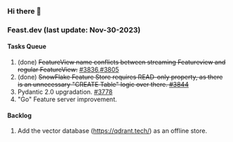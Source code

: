 <!--
**shuchu/shuchu** is a ✨ _special_ ✨ repository because its `README.md` (this file) appears on your GitHub profile.

Here are some ideas to get you started:

- 🔭 I’m currently working on ...
- 🌱 I’m currently learning ...
- 👯 I’m looking to collaborate on ...
- 🤔 I’m looking for help with ...
- 💬 Ask me about ...
- 📫 How to reach me: ...
- 😄 Pronouns: ...
- ⚡ Fun fact: ...
-->

### Hi there 👋


### Feast.dev (last update: Nov-30-2023)
#### Tasks Queue 
1. (done) ~~FeatureView name conflicts between streaming Featureview and regular FeatureView:~~ [#3836](https://github.com/feast-dev/feast/issues/3836),[#3805](https://github.com/feast-dev/feast/issues/3805)
2. (done) ~~SnowFlake Feature Store requires READ-only property, as there is an unnecessary "CREATE Table" logic over there. [#3844](https://github.com/feast-dev/feast/issues/3844)~~
3. Pydantic 2.0 upgradation. [#3778](https://github.com/feast-dev/feast/issues/3778)
4. "Go" Feature server improvement.

#### Backlog
1. Add the vector database (https://qdrant.tech/) as an offline store.


<!--
#### Misc:
1. MIT 6.824 course project
2. C++ server-side programming practice.
3. LangChain (RAG only)
-->


